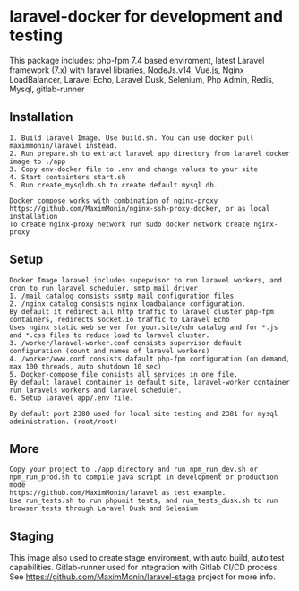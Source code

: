 # laravel-docker for development and testing
This package includes: php-fpm 7.4 based enviroment, latest Laravel framework (7.x) with laravel libraries, NodeJs.v14, Vue.js, Nginx LoadBalancer, Laravel Echo, Laravel Dusk, Selenium, Php Admin, Redis, Mysql, gitlab-runner

## Installation
~~~
1. Build laravel Image. Use build.sh. You can use docker pull maximmonin/laravel instead.
2. Run prepare.sh to extract laravel app directory from laravel docker image to ./app
3. Copy env-docker file to .env and change values to your site
4. Start containters start.sh
5. Run create_mysqldb.sh to create default mysql db.

Docker compose works with combination of nginx-proxy https://github.com/MaximMonin/nginx-ssh-proxy-docker, or as local installation
To create nginx-proxy network run sudo docker network create nginx-proxy
~~~

## Setup
~~~
Docker Image laravel includes supepvisor to run laravel workers, and cron to run laravel scheduler, smtp mail driver
1. /mail catalog consists ssmtp mail configuration files
2. /nginx catalog consists nginx loadbalance configuration.
By default it redirect all http traffic to laravel cluster php-fpm containers, redirects socket.io traffic to Laravel Echo 
Uses nginx static web server for your.site/cdn catalog and for *.js and *.css files to reduce load to laravel cluster.
3. /worker/laravel-worker.conf consists supervisor default configuration (count and names of laravel workers)
4. /worker/www.conf consists dafault php-fpm configuration (on demand, max 100 threads, auto shutdown 10 sec)
5. Docker-compose file consists all services in one file. 
By default laravel container is default site, laravel-worker container run laravels workers and laravel scheduler.
6. Setup laravel app/.env file.

By default port 2380 used for local site testing and 2381 for mysql administration. (root/root)
~~~

## More
~~~
Copy your project to ./app directory and run npm_run_dev.sh or npm_run_prod.sh to compile java script in development or production mode
https://github.com/MaximMonin/laravel as test example.
Use run_tests.sh to run phpunit tests, and run_tests_dusk.sh to run browser tests through Laravel Dusk and Selenium
~~~

## Staging
This image also used to create stage enviroment, with auto build, auto test capabilities. Gitlab-runner used for integration with Gitlab CI/CD process.
See https://github.com/MaximMonin/laravel-stage project for more info.
